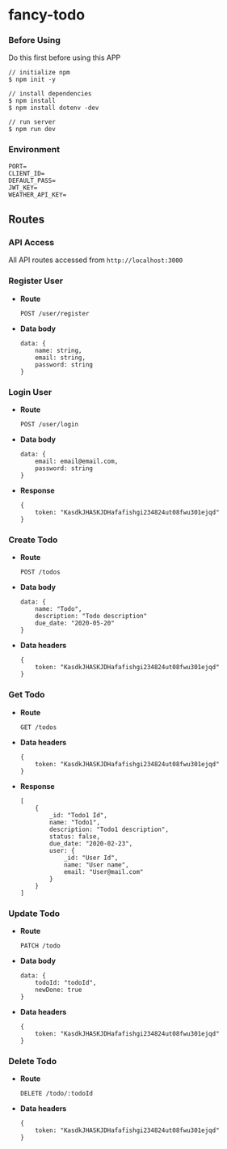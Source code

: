# fancy-todo

### Before Using

Do this first before using this APP

```
// initialize npm
$ npm init -y

// install dependencies
$ npm install
$ npm install dotenv -dev

// run server
$ npm run dev
```

### Environment

```
PORT=
CLIENT_ID=
DEFAULT_PASS=
JWT_KEY=
WEATHER_API_KEY=
```

## Routes

### API Access

All API routes accessed from `http://localhost:3000`

### Register User

* **Route**

    `POST /user/register`

* **Data body**

    ```
    data: {
        name: string,
        email: string,
        password: string
    }
    ```

### Login User

* **Route**

    `POST /user/login`

* **Data body**

    ```
    data: {
        email: email@email.com,
        password: string
    }
    ```

* **Response**

    ```
    {
        token: "KasdkJHASKJDHafafishgi234824ut08fwu301ejqd"
    }
    ```

### Create Todo

* **Route**

    `POST /todos`

* **Data body**

    ```
    data: {
        name: "Todo",
        description: "Todo description"
        due_date: "2020-05-20"
    }
    ```

* **Data headers**

    ```
    {
        token: "KasdkJHASKJDHafafishgi234824ut08fwu301ejqd"
    }
    ```

### Get Todo

* **Route**

    `GET /todos`

* **Data headers**

    ```
    {
        token: "KasdkJHASKJDHafafishgi234824ut08fwu301ejqd"
    }
    ```

* **Response**

    ```
    [
        {
            _id: "Todo1 Id",
            name: "Todo1",
            description: "Todo1 description",
            status: false,
            due_date: "2020-02-23",
            user: {
                _id: "User Id",
                name: "User name",
                email: "User@mail.com"
            }
        }
    ]
    ```

### Update Todo

* **Route**

    `PATCH /todo`

* **Data body**

    ```
    data: {
        todoId: "todoId",
        newDone: true
    }
    ```

* **Data headers**

    ```
    {
        token: "KasdkJHASKJDHafafishgi234824ut08fwu301ejqd"
    }
    ```

### Delete Todo

* **Route**

    `DELETE /todo/:todoId`

* **Data headers**

    ```
    {
        token: "KasdkJHASKJDHafafishgi234824ut08fwu301ejqd"
    }
    ```
